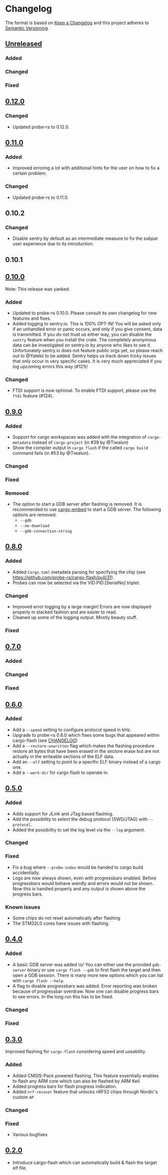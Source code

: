 # Changelog

The format is based on [Keep a Changelog](https://keepachangelog.com/en/1.0.0/)
and this project adheres to [Semantic Versioning](https://semver.org/spec/v2.0.0.html).

## [Unreleased]

### Added

### Changed

### Fixed

## [0.12.0]

### Changed

- Updated probe-rs to 0.12.0.

## [0.11.0]

### Added

- Improved erroring a lot with additional hints for the user on how to fix a certain problem.

### Changed

- Updated probe-rs to 0.11.0.

## 0.10.2

### Changed

- Disable sentry by default as an intermediate measure to fix the subpar user experience due to its introduction.

## 0.10.1

## [0.10.0]

Note: This release was yanked.
### Added

- Updated to probe-rs 0.10.0. Please consult its own changelog for new features and fixes.
- Added logging to sentry.io. This is 100% OPT-IN! You will be asked only if an unhandled error or panic occurs, and only if you give consent, data is transmitted. If you do not trust us either way, you can disable the `sentry` feature when you install the crate. The completely anonymous data can be investigated on sentry.io by anyone who likes to see it. Unfortunately sentry.io does not feature public orgs yet, so please reach out to @Yatekii to be added.
Sentry helps us track down tricky issues that only occur in very specific cases. It is very much appreciated if you log upcoming errors this way (#121)!

### Changed

- FTDI support is now optional. To enable FTDI support, please use the `ftdi` feature (#124).

## [0.9.0]

### Added

- Support for cargo workspaces was added with the integration of `cargo-metadata` instead of `cargo-project` (in #39 by @Tiwalun)
- Show the compiler output in `cargo flash` if the called `cargo build` command fails (in #53 by @Tiwalun).

### Changed

### Fixed

### Removed

- The option to start a GDB server after flashing is removed. It is recommended to use [cargo-embed](https://github.com/probe-rs/cargo-embed)
  to start a GDB server. The following options are removed:
  - `--gdb`
  - `--no-download`
  - `--gdb-connection-string`

## [0.8.0]

### Added

- Added `Cargo.toml` metadata parsing for specifying the chip (see https://github.com/probe-rs/cargo-flash/pull/31).
- Probes can now be selected via the VID:PID:[SerialNo] triplet.

### Changed

- Improved error logging by a large margin! Errors are now displayed properly in stacked fashion and are easier to read.
- Cleaned up some of the logging output. Mostly beauty stuff.

### Fixed

## [0.7.0]

### Added

### Changed

### Fixed

## [0.6.0]

### Added

- Add a `--speed` setting to configure protocol speed in kHz.
- Upgrade to probe-rs 0.6.0 which fixes some bugs that appeared within cargo-flash (see [CHANGELOG](https://github.com/probe-rs/probe-rs/blob/master/CHANGELOG.md))
- Add a `--restore-unwritten` flag which makes the flashing procedure restore all bytes that have been erased in the sectore erase but are not actually in the writeable sections of the ELF data.
- Add an `--elf` setting to point to a specific ELF binary instead of a cargo one.
- Add a `--work-dir` for cargo flash to operate in.

## [0.5.0]

### Added

- Adds support for JLink and JTag based flashing.
- Add the possibility to select the debug protocol (SWD/JTAG) with `--protocol`.
- Added the possibility to set the log level via the `--log` argument.

### Changed

### Fixed

- Fix a bug where `--probe-index` would be handed to cargo build accidentially.
- Logs are now always shown, even with progressbars enabled.
  Before progressbars would behave weirdly and errors would not be shown.
  Now this is handled properly and any output is shown above the progress bars.

### Known issues

- Some chips do not reset automatically after flashing
- The STM32L0 cores have issues with flashing.

## [0.4.0]

### Added

- A basic GDB server was added \o/ You can either use the provided `gdb-server` binary or use `cargo flash --gdb` to first flash the target and then open a GDB session. There is many more new options which you can list with `cargo flash --help`.
- A flag to disable progressbars was added. Error reporting was broken because of progressbar overdraw. Now one can disable progress bars to see errors. In the long run this has to be fixed.

### Changed

### Fixed

## [0.3.0]

Improved flashing for `cargo-flash` considering speed and useability.

### Added

- Added CMSIS-Pack powered flashing. This feature essentially enables to flash any ARM core which can also be flashed by ARM Keil.
- Added progress bars for flash progress indication.
- Added `nrf-recover` feature that unlocks nRF52 chips through Nordic's custom `AP`

### Changed

### Fixed

- Various bugfixes

## [0.2.0]
- Introduce cargo-flash which can automatically build & flash the target elf file.

[Unreleased]: https://github.com/probe-rs/cargo-flash/compare/v0.12.0...master
[0.12.0]: https://github.com/probe-rs/cargo-flash/releases/tag/v0.11.0..v0.12.0
[0.11.0]: https://github.com/probe-rs/cargo-flash/releases/tag/v0.10.1..v0.11.0
[0.10.1]: https://github.com/probe-rs/cargo-flash/releases/tag/v0.10.0..v0.10.1
[0.10.0]: https://github.com/probe-rs/cargo-flash/compare/v0.9.0...v0.10.0
[0.9.0]: https://github.com/probe-rs/cargo-flash/compare/v0.8.0...v0.9.0
[0.8.0]: https://github.com/probe-rs/cargo-flash/compare/v0.7.0...v0.8.0
[0.7.0]: https://github.com/probe-rs/cargo-flash/compare/v0.6.0...v0.7.0
[0.6.0]: https://github.com/probe-rs/cargo-flash/compare/v0.5.0...v0.6.0
[0.5.0]: https://github.com/probe-rs/cargo-flash/releases/tag/v0.5.0
[0.4.0]: https://github.com/probe-rs/probe-rs/releases/tag/v0.4.0
[0.3.0]: https://github.com/probe-rs/probe-rs/releases/tag/v0.3.0
[0.2.0]: https://github.com/probe-rs/probe-rs/releases/tag/v0.2.0
